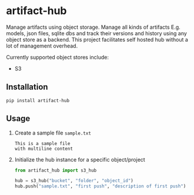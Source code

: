 # artifact-hub

Manage artifacts using object storage. Manage all kinds of artifacts E.g. models, json files, sqlite dbs and track their
versions and history using any object store as a backend. This project facilitates self hosted hub without a lot of
management overhead.

Currently supported object stores include:

- S3

## Installation

```shell
pip install artifact-hub
```

## Usage

1. Create a sample file `sample.txt`
    ```text
    This is a sample file 
    with multiline content
    ```

2. Initialize the hub instance for a specific object/project
   ```python
   from artifact_hub import s3_hub
   
   hub = s3_hub("bucket", "folder", "object_id")
   hub.push("sample.txt", "first push", "description of first push")
   ```
